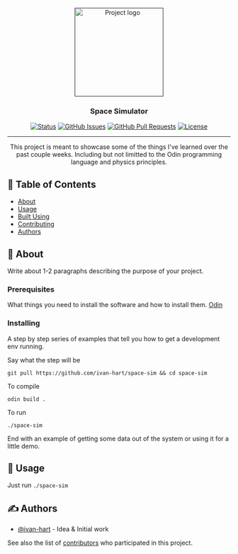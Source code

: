 <p align="center">
  <a href="" rel="noopener">
 <img width=200px height=200px src="https://i.imgur.com/6wj0hh6.jpg" alt="Project logo"></a>
</p>

<h3 align="center">Space Simulator</h3>

<div align="center">

[![Status](https://img.shields.io/badge/status-active-success.svg)]()
[![GitHub Issues](https://img.shields.io/github/issues/kylelobo/The-Documentation-Compendium.svg)](https://github.com/ivan-hart/space_sim/issues)
[![GitHub Pull Requests](https://img.shields.io/github/issues-pr/kylelobo/The-Documentation-Compendium.svg)](https://github.com/ivan-hart/space_sim/pulls)
[![License](https://img.shields.io/badge/license-MIT-blue.svg)](/LICENSE)

</div>

---

<p align="center"> This project is meant to showcase some of the things I've learned over the past couple weeks. Including but not limitted to the Odin programming language and physics principles.
    <br> 
</p>

## 📝 Table of Contents

- [About](#about)
- [Usage](#usage)
- [Built Using](#built_using)
- [Contributing](../CONTRIBUTING.md)
- [Authors](#authors)

## 🧐 About <a name = "about"></a>

Write about 1-2 paragraphs describing the purpose of your project.

### Prerequisites <a name = "built_using"></a>

What things you need to install the software and how to install them.
[Odin](https://odin-lang.org/)

### Installing

A step by step series of examples that tell you how to get a development env running.

Say what the step will be

```
git pull https://github.com/ivan-hart/space-sim && cd space-sim
```

To compile
```
odin build .
```

To run
```
./space-sim
```

End with an example of getting some data out of the system or using it for a little demo.


## 🎈 Usage <a name="usage"></a>

Just run `./space-sim`

## ✍️ Authors <a name = "authors"></a>

- [@ivan-hart](https://github.com/ivan-hart) - Idea & Initial work

See also the list of [contributors](https://github.com/kylelobo/The-Documentation-Compendium/contributors) who participated in this project.

<!-- ## 🎉 Acknowledgements <a name = "acknowledgement"></a>

- Hat tip to anyone whose code was used
- Inspiration
- References -->
